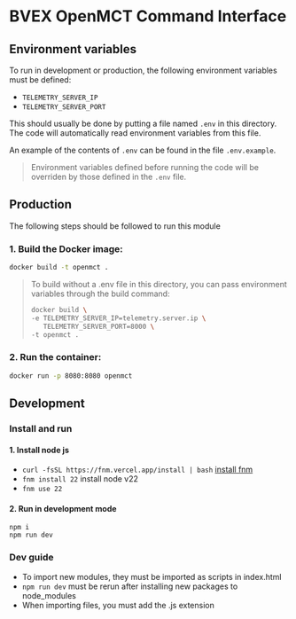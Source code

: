 # BVEX OpenMCT Command Interface

## Environment variables
To run in development or production, the following environment variables must be defined:
- `TELEMETRY_SERVER_IP`
- `TELEMETRY_SERVER_PORT`

This should usually be done by putting a file named `.env` in this directory. The code will automatically read environment variables from this file.

An example of the contents of `.env` can be found in the file `.env.example`.

> Environment variables defined before running the code will be overriden by those defined in the `.env` file.

## Production

The following steps should be followed to run this module

### 1. Build the Docker image:
```bash
docker build -t openmct .
```
> To build without a .env file in this directory, you can pass environment
> variables through the build command:
> ```bash
> docker build \
> -e TELEMETRY_SERVER_IP=telemetry.server.ip \
>    TELEMETRY_SERVER_PORT=8000 \
> -t openmct .
> ```
### 2. Run the container:
```bash
docker run -p 8080:8080 openmct
```

## Development

### Install and run
#### 1. Install node js
- `curl -fsSL https://fnm.vercel.app/install | bash` [install fnm](https://github.com/Schniz/fnm#installation)
- `fnm install 22` install node v22
- `fnm use 22`

#### 2. Run in development mode
```
npm i
npm run dev
```

### Dev guide

- To import new modules, they must be imported as scripts in index.html
- `npm run dev` must be rerun after installing new packages to node_modules
- When importing files, you must add the .js extension